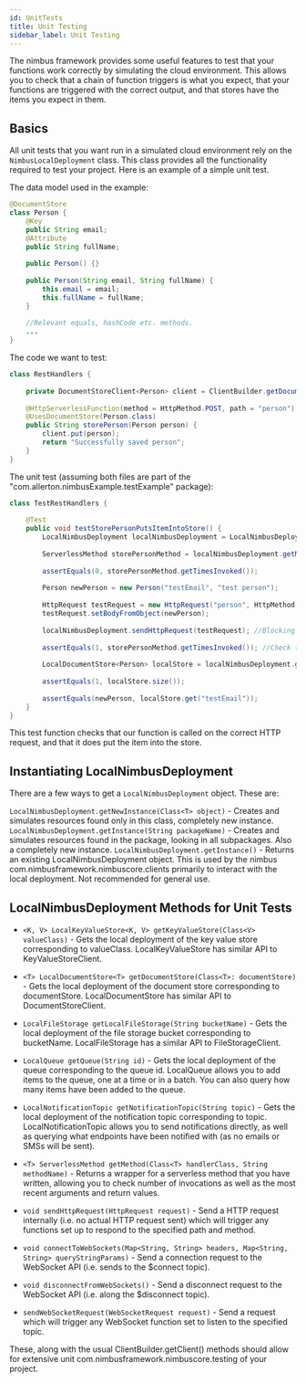 ```yaml
---
id: UnitTests
title: Unit Testing
sidebar_label: Unit Testing
---
```


The nimbus framework provides some useful features to test that your functions work correctly by simulating the cloud environment. This allows you to check that a chain of function triggers is what you expect, that your functions are triggered with the correct output, and that stores have the items you expect in them.

## Basics

All unit tests that you want run in a simulated cloud environment rely on the `NimbusLocalDeployment` class. This class provides all the functionality required to test your project. Here is an example of a simple unit test.

The data model used in the example:
```java
@DocumentStore
class Person {
    @Key
    public String email;
    @Attribute
    public String fullName;
    
    public Person() {}
    
    public Person(String email, String fullName) {
        this.email = email;
        this.fullName = fullName;
    }
    
    //Relevant equals, hashCode etc. methods. 
    ...
}
```

The code we want to test:
```java
class RestHandlers {
   
    private DocumentStoreClient<Person> client = ClientBuilder.getDocumentStoreClient(Person.class);
    
    @HttpServerlessFunction(method = HttpMethod.POST, path = "person")
    @UsesDocumentStore(Person.class)
    public String storePerson(Person person) {
        client.put(person);
        return "Successfully saved person";
    }
}
```

The unit test (assuming both files are part of the "com.allerton.nimbusExample.testExample" package):
```java
class TestRestHandlers {
    
    @Test
    public void testStorePersonPutsItemIntoStore() {
        LocalNimbusDeployment localNimbusDeployment = LocalNimbusDeployment.getNewInstance("com.allerton.nimbusExample.testExample");
        
        ServerlessMethod storePersonMethod = localNimbusDeployment.getMethod(RestHandlers.class, "storePerson");
        
        assertEquals(0, storePersonMethod.getTimesInvoked());
        
        Person newPerson = new Person("testEmail", "test person");
        
        HttpRequest testRequest = new HttpRequest("person", HttpMethod.POST);
        testRequest.setBodyFromObject(newPerson);
        
        localNimbusDeployment.sendHttpRequest(testRequest); //Blocking call, simulates environment until reaches a constant state
        
        assertEquals(1, storePersonMethod.getTimesInvoked()); //Check the function was invoked
        
        LocalDocumentStore<Person> localStore = localNimbusDeployment.getDocumentStore(Person.class);
        
        assertEquals(1, localStore.size());
        
        assertEquals(newPerson, localStore.get("testEmail"));
    }
}
```

This test function checks that our function is called on the correct HTTP request, and that it does put the item into the store.

## Instantiating LocalNimbusDeployment
There are a few ways to get a `LocalNimbusDeployment` object. These are:

`LocalNimbusDeployment.getNewInstance(Class<T> object)` - Creates and simulates resources found only in this class, completely new instance.
`LocalNimbusDeployment.getInstance(String packageName)` - Creates and simulates resources found in the package, looking in all subpackages. Also a completely new instance.
`LocalNimbusDeployment.getInstance()` - Returns an existing LocalNimbusDeployment object. This is used by the nimbus com.nimbusframework.nimbuscore.clients primarily to interact with the local deployment. Not recommended for general use.

## LocalNimbusDeployment Methods for Unit Tests

* `<K, V> LocalKeyValueStore<K, V> getKeyValueStore(Class<V> valueClass)` - Gets the local deployment of the key value store corresponding to valueClass. LocalKeyValueStore has similar API to KeyValueStoreClient.

* `<T> LocalDocumentStore<T> getDocumentStore(Class<T>: documentStore)` - Gets the local deployment of the document store corresponding to documentStore. LocalDocumentStore has similar API to DocumentStoreClient.

* `LocalFileStorage getLocalFileStorage(String bucketName)` - Gets the local deployment of the file storage bucket corresponding to bucketName. LocalFileStorage has a similar API to FileStorageClient. 

* `LocalQueue getQueue(String id)` - Gets the local deployment of the queue corresponding to the queue id. LocalQueue allows you to add items to the queue, one at a time or in a batch. You can also query how many items have been added to the queue.
 
* `LocalNotificationTopic getNotificationTopic(String topic)` - Gets the local deployment of the notification topic corresponding to topic. LocalNotificationTopic allows you to send notifications directly, as well as querying what endpoints have been notified with (as no emails or SMSs will be sent).
    
* `<T> ServerlessMethod getMethod(Class<T> handlerClass, String methodName)` - Returns a wrapper for a serverless method that you have written, allowing you to check number of invocations as well as the most recent arguments and return values. 

* `void sendHttpRequest(HttpRequest request)` - Send a HTTP request internally (i.e. no actual HTTP request sent) which will trigger any functions set up to respond to the specified path and method. 

* `void connectToWebSockets(Map<String, String> headers, Map<String, String> queryStringParams)` - Send a connection request to the WebSocket API (i.e. sends to the $connect topic).

* `void disconnectFromWebSockets()` - Send a disconnect request to the WebSocket API (i.e. along the $disconnect topic).

* `sendWebSocketRequest(WebSocketRequest request)` - Send a request which will trigger any WebSocket function set to listen to the specified topic.

These, along with the usual ClientBuilder.getClient() methods should allow for extensive unit com.nimbusframework.nimbuscore.testing of your project. 

